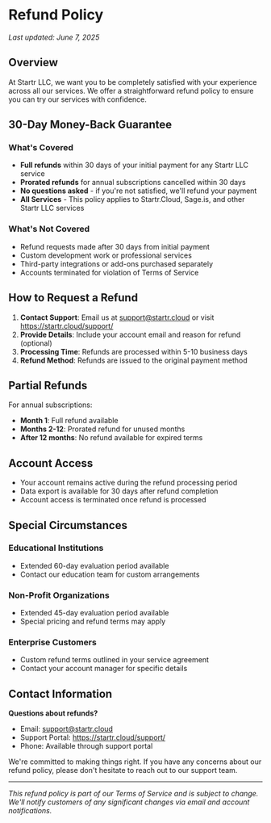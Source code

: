 # Refund Policy

*Last updated: June 7, 2025*

## Overview

At Startr LLC, we want you to be completely satisfied with your experience across all our services. We offer a straightforward refund policy to ensure you can try our services with confidence.

## 30-Day Money-Back Guarantee

### What's Covered
- **Full refunds** within 30 days of your initial payment for any Startr LLC service
- **Prorated refunds** for annual subscriptions cancelled within 30 days
- **No questions asked** - if you're not satisfied, we'll refund your payment
- **All Services** - This policy applies to Startr.Cloud, Sage.is, and other Startr LLC services

### What's Not Covered
- Refund requests made after 30 days from initial payment
- Custom development work or professional services
- Third-party integrations or add-ons purchased separately
- Accounts terminated for violation of Terms of Service

## How to Request a Refund

1. **Contact Support**: Email us at support@startr.cloud or visit https://startr.cloud/support/
2. **Provide Details**: Include your account email and reason for refund (optional)
3. **Processing Time**: Refunds are processed within 5-10 business days
4. **Refund Method**: Refunds are issued to the original payment method

## Partial Refunds

For annual subscriptions:
- **Month 1**: Full refund available
- **Months 2-12**: Prorated refund for unused months
- **After 12 months**: No refund available for expired terms

## Account Access

- Your account remains active during the refund processing period
- Data export is available for 30 days after refund completion
- Account access is terminated once refund is processed

## Special Circumstances

### Educational Institutions
- Extended 60-day evaluation period available
- Contact our education team for custom arrangements

### Non-Profit Organizations  
- Extended 45-day evaluation period available
- Special pricing and refund terms may apply

### Enterprise Customers
- Custom refund terms outlined in your service agreement
- Contact your account manager for specific details

## Contact Information

**Questions about refunds?**
- Email: support@startr.cloud
- Support Portal: https://startr.cloud/support/
- Phone: Available through support portal

We're committed to making things right. If you have any concerns about our refund policy, please don't hesitate to reach out to our support team.

---

*This refund policy is part of our Terms of Service and is subject to change. We'll notify customers of any significant changes via email and account notifications.*

